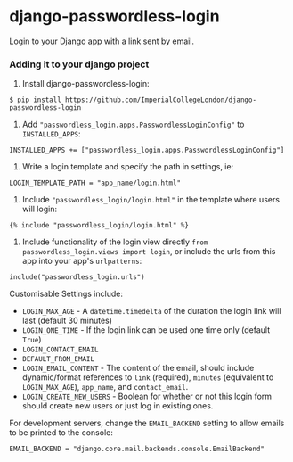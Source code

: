# django-passwordless-login
Login to your Django app with a link sent by email.

### Adding it to your django project

1. Install django-passwordless-login:
```
$ pip install https://github.com/ImperialCollegeLondon/django-passwordless-login
```
1. Add `"passwordless_login.apps.PasswordlessLoginConfig"` to `INSTALLED_APPS`:
```
INSTALLED_APPS += ["passwordless_login.apps.PasswordlessLoginConfig"]
```
1. Write a login template and specify the path in settings, ie:
```
LOGIN_TEMPLATE_PATH = "app_name/login.html"
```
1. Include `"passwordless_login/login.html"` in the template where users will login:
```
{% include "passwordless_login/login.html" %}
```
1. Include functionality of the login view directly `from passwordless_login.views import login`, or include the urls from this app into your app's `urlpatterns`:
```
include("passwordless_login.urls")
```


Customisable Settings include:
 - `LOGIN_MAX_AGE` - A `datetime.timedelta` of the duration the login link will last (default 30 minutes)
 - `LOGIN_ONE_TIME` - If the login link can be used one time only (default `True`)
 - `LOGIN_CONTACT_EMAIL`
 - `DEFAULT_FROM_EMAIL`
 - `LOGIN_EMAIL_CONTENT` - The content of the email, should include dynamic/format references to `link` (required), `minutes` (equivalent to `LOGIN_MAX_AGE`), `app_name`, and `contact_email`.
 - `LOGIN_CREATE_NEW_USERS` - Boolean for whether or not this login form should create new users or just log in existing ones.

For development servers, change the `EMAIL_BACKEND` setting to allow emails to be printed to the console:
```
EMAIL_BACKEND = "django.core.mail.backends.console.EmailBackend"
```
